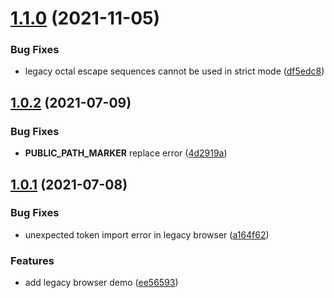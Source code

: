 # [1.1.0](https://github.com/jy0529/vite-plugin-dynamic-publicpath/compare/v1.0.2...v1.1.0) (2021-11-05)


### Bug Fixes

* legacy octal escape sequences cannot be used in strict mode ([df5edc8](https://github.com/jy0529/vite-plugin-dynamic-publicpath/commit/df5edc8ab7fa0075c99d3bd1245bcfffe34bf92f))



## [1.0.2](https://github.com/jy0529/vite-plugin-dynamic-publicpath/compare/v1.0.1...v1.0.2) (2021-07-09)


### Bug Fixes

* __PUBLIC_PATH_MARKER__ replace error ([4d2919a](https://github.com/jy0529/vite-plugin-dynamic-publicpath/commit/4d2919a480fdd3c0c21807f6111ac3172b1d3dff))



## [1.0.1](https://github.com/jy0529/vite-plugin-dynamic-publicpath/compare/a164f6208a794bb617adbaed314221f627239ecd...v1.0.1) (2021-07-08)


### Bug Fixes

* unexpected token import error in legacy browser ([a164f62](https://github.com/jy0529/vite-plugin-dynamic-publicpath/commit/a164f6208a794bb617adbaed314221f627239ecd))


### Features

* add legacy browser demo ([ee56593](https://github.com/jy0529/vite-plugin-dynamic-publicpath/commit/ee56593cade4038c4cc3af3b6c6416edbcdc736b))



